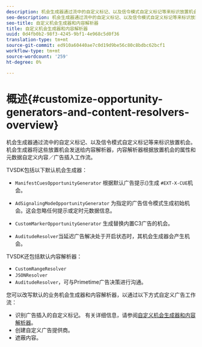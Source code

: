 ```yaml
---
description: 机会生成器通过流中的自定义标记、以及信令模式自定义标记等来标识放置机会。 机会生成器将这些放置机会发送给内容解析器，内容解析器根据放置机会的属性和元数据自定义内容／广告插入工作流。
seo-description: 机会生成器通过流中的自定义标记、以及信令模式自定义标记等来标识放置机会。 机会生成器将这些放置机会发送给内容解析器，内容解析器根据放置机会的属性和元数据自定义内容／广告插入工作流。
seo-title: 自定义机会生成器和内容解析器
title: 自定义机会生成器和内容解析器
uuid: 0d4fb0b2-98f3-4245-9bf1-4e968c5d0f36
translation-type: tm+mt
source-git-commit: ed910a60440ae7c0d19d9be56c80c8bdbc62bcf1
workflow-type: tm+mt
source-wordcount: '259'
ht-degree: 0%

---
```



# 概述{#customize-opportunity-generators-and-content-resolvers-overview}

机会生成器通过流中的自定义标记、以及信令模式自定义标记等来标识放置机会。 机会生成器将这些放置机会发送给内容解析器，内容解析器根据放置机会的属性和元数据自定义内容／广告插入工作流。

TVSDK包括以下默认机会生成器：

* `ManifestCuesOpportunityGenerator` 根据默认广告提示()生成 `#EXT-X-CUE`机会。

* `AdSignalingModeOpportunityGenerator` 为指定的广告信令模式生成初始机会。这会忽略任何提示或定时元数据信息。
* `CustomMarkerOpportunityGenerator` 生成替换内置C3广告的机会。
* `AuditudeResolver`当延迟广告解决处于开启状态时，其机会生成器会产生机会。

TVSDK还包括默认内容解析器：

* `CustomRangeResolver`
* `JSONResolver`
* `AuditudeResolver`，可与Primetime广告决策进行沟通。

您可以改写默认的业务机会生成器和内容解析器，以通过以下方式自定义广告工作流：

* 识别广告插入的自定义标记。 有关详细信息，请参阅[自定义机会生成器和内容解析器](../../../../tvsdk-3x-android-prog/android-3x-advertising/ad-insertion/content-resolver/android-3x-content-resolver.md)。
* 创建自定义广告提供商。
* 遮蔽内容。
